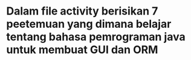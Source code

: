 # Dalam file activity berisikan 7 peetemuan yang dimana belajar tentang bahasa pemrograman java untuk membuat GUI dan ORM
